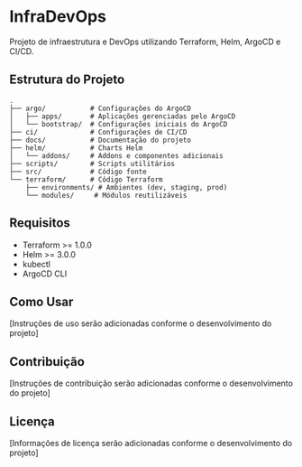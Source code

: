 # InfraDevOps

Projeto de infraestrutura e DevOps utilizando Terraform, Helm, ArgoCD e CI/CD.

## Estrutura do Projeto

```
.
├── argo/           # Configurações do ArgoCD
│   ├── apps/       # Aplicações gerenciadas pelo ArgoCD
│   └── bootstrap/  # Configurações iniciais do ArgoCD
├── ci/             # Configurações de CI/CD
├── docs/           # Documentação do projeto
├── helm/           # Charts Helm
│   └── addons/     # Addons e componentes adicionais
├── scripts/        # Scripts utilitários
├── src/            # Código fonte
└── terraform/      # Código Terraform
    ├── environments/ # Ambientes (dev, staging, prod)
    └── modules/     # Módulos reutilizáveis
```

## Requisitos

- Terraform >= 1.0.0
- Helm >= 3.0.0
- kubectl
- ArgoCD CLI

## Como Usar

[Instruções de uso serão adicionadas conforme o desenvolvimento do projeto]

## Contribuição

[Instruções de contribuição serão adicionadas conforme o desenvolvimento do projeto]

## Licença

[Informações de licença serão adicionadas conforme o desenvolvimento do projeto]
